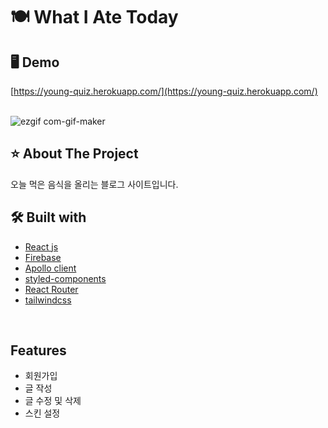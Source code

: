 # 🍽 What I Ate Today

## 🖥 Demo
[https://young-quiz.herokuapp.com/](https://young-quiz.herokuapp.com/)<br><br>

![ezgif com-gif-maker](https://user-images.githubusercontent.com/59763645/156196239-c9c7a9e3-5c42-431f-abb2-75359952c4bc.gif)


## ⭐️ About The Project
오늘 먹은 음식을 올리는 블로그 사이트입니다.
<br>

## 🛠 Built with
* [React js](https://reactjs.org/)   
* [Firebase](https://firebase.google.com/)
* [Apollo client](https://www.apollographql.com/docs/react/)   
* [styled-components](https://styled-components.com/)
* [React Router](https://reactrouter.com/)
* [tailwindcss](https://tailwindcss.com/)
<br>

## Features
* 회원가입
* 글 작성
* 글 수정 및 삭제
* 스킨 설정
